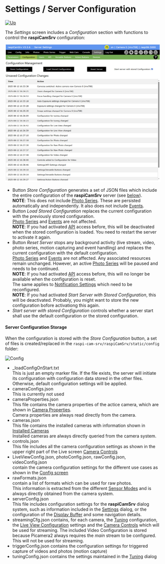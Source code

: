 # Settings / Server Configuration

[![Up](img/goup.gif)](./Settings.md)


The *Settings* screen includes a *Configuration* section with functions to control the **raspiCamSrv** configuration:

![Configuration](./img/Settings_Config.jpg)

- Button *Store Configuration* generates a set of JSON files which include the entire configuration of the **raspiCamSrv** server (see [below](#configuration-storage)).<br>**NOTE**: This does not include [Photo Series](./PhotoSeries.md). These are persisted automatically and independently. It also does not include [Events](./TriggerActive.md).
- Button *Load Stored Configuration* replaces the current configuration with the previously stored configuration.<br>[Photo Series](./PhotoSeries.md) and [Events](./TriggerEventViewer.md) are not affected.<br>**NOTE**: If you had activated [API](./SettingsAPI.md) access before, this will be deactivated when the stored configuration is loaded. You need to restart the server to activate it again.
- Button *Reset Server* stops any background activity (live stream, video, photo series, motion capturing and event handling) and replaces the current configuration with the default configuration.<br>[Photo Series](./PhotoSeries.md) and [Events](./TriggerEventViewer.md) are not affected. Any associated resources remain unchanged. However, an active [Photo Series](./PhotoSeries.md) will be paused and needs to be continued.<br>**NOTE**: If you had activated [API](./SettingsAPI.md) access before, this will no longer be available when the configuration is reset.<br>The same applies to [Notification Settings](./TriggerNotification.md) which need to be reconfigured.<br>**NOTE**: If you had activated *Start Server with Stored Configuration*, this will be deactivated. Probably, you might want to store the new configuration bofore activationg this again.
- *Start server with stored Configuration* controls whether a server start shall use the default configuration or the stored configuration.

#### Server Configuration Storage

When the configuration is stored with the *Store Configuration* button, a set of files is created/replaced in the ```raspi-cam-srv/raspiCamSrv/static/config``` folder:

![Config](./img/Settings_ConfigStore.jpg)

- _loadConfigOnStart.txt<br>This is just an empty marker file. If the file exists, the server will initiate its configuration with configuration data stored in the other files.<br>Otherwise, default configuration settings will be applied.
- cameraConfigs.json<br>This is currently not used
- cameraProperties.json<br>This file contains the camera properties of the actice camera, which are shown in [Camera Properties](./Information.md#camera-properties).<br>Camera properties are always read directly from the camera.
- cameras.json<br>This file contains the installed cameras with information shown in [Installed Cameras](./Information.md#installed-cameras)<br>Installed cameras are always directly queried from the camera system.
- controls.json<br>This file includes all the camera configuration settings as shown in the upper right part of the Live screen [Camera Controls](./LiveScreen.md#top-right-quarter)
- LiveViewConfig.json, photoConfig.json, rawConfig.json, videoConfig.json<br>contain the camera configuration settings for the different use cases as shown in the [Config screen](./Configuration.md)
- rawFormats.json<br>contain a list of formats which can be used for raw photos.<br>This information is extracted from the different [Sensor Modes](./Information.md#sensor-modes) and is always directly obtained from the camera system.
- serverConfig.json<br>This file includes configuration settings for the **raspiCamSrv** dialog system, such as information included in the [Settings](./Settings.md) dialog, or the configuration of the [Display Buffer](./LiveScreen.md#bottom-left-quarter) and some navigation details.
- streamingCfg.json contains, for each camera, the [Tuning](./Tuning.md) configuration, the [Live View Configuration](./Configuration.md) settings and the [Camera Controls](./CameraControls.md) which will be used for streaming. The included Video Configuration is stored because Picamera2 always requires the *main* stream to be configured. This will not be used for streaming.
- triggerConfig.json contains the configuration settings for triggered capture of videos and photos (motion capture)
- tuningConfig.json contains the settings maintained in the [Tuning](./Tuning.md) dialog
